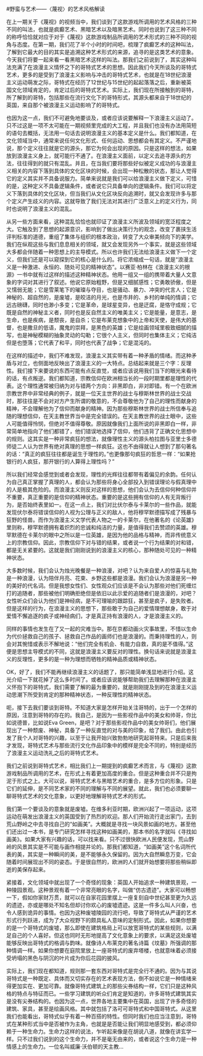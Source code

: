 #野蛮与艺术——〈蔑视〉的艺术风格解读

在上一期关于《蔑视》的视频当中，我们谈到了这款游戏所调用的艺术风格的三种不同的叫法，也就是疯癫艺术、黑暗艺术以及暗黑艺术。同时也说到了这三种不同的称呼恰恰就对应于对于《蔑视》这款游戏制品所调用的艺术形式的三种不同的视角与态度。在第一期，我们花了半个小时的时间吧，梳理了疯癫艺术的这种叫法，了解到它最大的目的其实是追溯这种艺术形式的来源，追寻的是这类艺术的意象。今天我们将要一起来看一看黑暗艺术这样的叫法。那我们之前说到了，其实这种叫法充满了在浪漫主义情怀之下的哥特式艺术的思想。因此我们今天所谈及的哥特式艺术，更多的是受到了浪漫主义影响与冲击的哥特式艺术，也就是在18世纪浪漫主义运动萌发之际，哥特式在经历了12世纪与15世纪的起起落落之后，重新被英国文化领域肯定的，肯定过后的哥特式艺术。实际上，我们现在所接触到的哥特，所了解到的哥特，包括那些在流行文化下的哥特形式，其源头都来自于18世纪的英国，来自那个被浪漫主义运动影响了的哥特式。

也因为这一点，我们不可避免地要谈及，或者应该说要解释一下浪漫主义运动了。只不过这是一项不太可能在一期视频里完成的大工程，并且我们也没有办法用简短的语句去概括，无法用一句话去说明浪漫主义的基本定义是什么。我们都知道，在文化领域当中，通常来说任何文化形式、任何运动、思想都会有其定义。不严谨地说，那个定义往往就是它的源头，那它为何会出现的原因。只是这样的想法，如果放到浪漫主义身上，就可能行不通了。在浪漫主义面前，以定义去追寻源头的方法，往往得到的就只有混乱。并且，在当我们要将那些好似被定义成功的与浪漫主义相关的内容下落到具体的文化区块的时候，会出现一种松散的状态，那让人觉得它的定义其实并不具备说服力。简单来说就是我们可以给浪漫主义做下定义，可惜的是，这种定义不具备逻辑条件，或者说它只具备单向的逻辑条件。我们可以将定义下落到具体的文化区块，但当我们从文化区块反向追溯时，就又会发现许多与那个定义产生歧义的内容。这就导致了我们无法对其进行广泛意义上的定义行为，同时也说明了浪漫主义的混乱。

从另一些方面来看，这种混乱恰恰也就印证了浪漫主义所波及领域的宽泛程度之大。它触及到了思想的起源意识，影响到了做出决策行为的观念，改变了裹挟生活评判标准的道德，重组了集体与组织的根本政治，转变了大众审美倾向下的美学。我们在纵观这些与我们息息相关的领域，就又会发现另外一个事实，就是这些领域大多都会伴随着一种思想上的主导模式。所以也许我们无法给浪漫主义做下一个定义，但我们还是可以窥探到它的核心是什么的。将它浓缩成一句话，就是“浪漫主义是一种激进、永恒的、随处可见的精神状态”。以赛亚·柏林在《浪漫主义的根源》一书中就有过这样的描述这种精神状态。他用一组又一组的携带着大量人文意象的字词对其进行了叙述。他说它原始粗野，但是又细腻感性；它勇敢骄傲，但是又懦弱无能；它是雪莱笔下的璀璨与夺目，也是骚动、暴力、冲突的代言人；它是神秘的、超自然的，是废墟，是皎洁的月光，也是市井的、乡村的单纯的情调；它远古磅礴，同时也渺小多变；它是革命，是球星变异，也是迂腐，是恪守成规；它既是自然的神秘主义者，同时也是反自然主义的唯美主义；它是能量，是意志，是生命，也是疾病，是颓丧，是自杀；它是布莱克想象中的上帝和天使，是伟大的基督，也是撒旦的低语，魔鬼的崇拜，是黑色的英雄；它是绘画领域里极致细腻的描写，也是神秘模糊的抽象灵动的勾勒；它很个人主义，但同时也集体主义；它纯洁但是也堕落；它代表了和平，同时也代表了战争；它是混沌的。

在这样的描述中，我们不难发现，浪漫主义其实带有着一种矛盾的情绪。而这种矛盾与对立，也侧面地反映出了浪漫主义的一大特点。总结起来就是三个字：反理性。我们接下来要说的东西可能有点反直觉，或者应该说用我们当下的眼光来看待的话，有点叛逆。我们都知道，宗教信仰在欧洲相当长的一段时期里都是理性的代表。这个理性通常被归纳为对与错两个方向：非黑即白，非对即错。有一个在欧洲宗教世界中非常经典的例子，就是一位天主世界的战士与穆斯林世界的战士交战时，那往往是不会对对方产生所谓的敬意的，不会尊敬他为了自己的理性而献身的精神，不会理解他为了信仰而献身的精神。因为那些穆斯林世界的战士所信奉与追随的理想信仰，在天主教世界当中是完全错误的。在天主教世界的战士眼中，这些人可能值得怜悯，但绝对不值得尊敬。原因就像我们上面所说的非黑即白一样，非常简单地指向了他们都错了，他们错误地选择了信仰，他们违背了正确文化思想中的规则。这其实是一种非常疯狂的想法，就像理性主义的源头柏拉图与亚里士多德师徒二人认为世界有绝对真理的思想一样疯狂。这也不由得就让人想到了那句著名的话：“真正的疯狂往往都是诞生于理性的。”也更像那句疯狂的哲思一样：“如果抢银行的人疯狂，那开银行的人算得上理性吗？”

所以我们经常会感觉到或者会发现，理性的光辉往往都带有着偏见的余韵。任何认为自己真正掌握了真理的人，都会认为那些将身心全部投入到错误理论与假真理中的人是极其危险的。而浪漫主义则反对这样的思想，他们会认为去信仰何种信仰并不重要，真正重要的是信仰的精神状态。重要的是这些拥有信仰的人有无背叛行为，是否始终表里如一。在这一点上，我们对比伏尔泰与卡莱尔的一些作品，就能发现伏尔泰将错误信仰的人视为公理与正义的敌人，他将穆罕默德描写成了残暴与狂野的怪兽。而作为浪漫主义文学代表人物之一的卡莱尔，在他著名的《论英雄》里则称，穆罕默德拥有着炽烈的忠诚和纯洁的力量，是值得我们去赞颂的英雄。穆罕默德在卡莱尔的眼中之所以是一位英雄，是因为他的品格与精神，而非传统意义上的宗教信仰。因此，宗教信仰下对与错的结果，或者说一个行为结果的对和错，都是无关紧要的。这就是我们刚刚说到的浪漫主义的核心，那种随处可见的一种精神状态。

大多数时候，我们会认为烛光晚餐是一种浪漫，对吧？认为来自爱人的惊喜与礼物是一种浪漫，认为陪伴月亮、花束、乡野这些都是浪漫。我们会认为浪漫是另一种的美好的代名词。但是我想女性们、女性观众们应该是不会认为那些对他们死缠烂打的追随者，那些被他们明确拒绝但是依旧以此示爱的追随者们是浪漫的，对吧？女性听众们会认为他们是神经病，是不可理喻的跟踪狂，甚至是疯子，是失败者。但是这样的行为，在浪漫主义的思想下，那些敢于为自己的爱情理想献身，敢于对爱情不懈追逐的疯子或神经病们，才是真正持有浪漫的人，才是浪漫主义的。

同样的事情也发生在了又一起的灾难当中。那在京都动画火灾事故里，不惜以生命为代价拯救自己的孩子、拯救自己作品的画师们也是浪漫的。而秉持理性的人，则会对其惋惜或表示不解地说：“他们完全有机会、有能力自救，真的是不值得。”这便是思想主导模式的不同，这就是浪漫主义要反对的理性。换句话来说就是浪漫主义的反理性，更多的是一种为理想而牺牲的精神品质或精神状态。

OK，好了，我们不能再继续浪漫主义的话题了，那只能简单浅显地进行介绍。这光介绍一下就花掉了这么多时间了。或者应该说能够帮助我们去理解那种在浪漫主义怀抱下的哥特式，我们需要了解的最为重要的，就是刚刚提及到的在浪漫主义运动思潮下所受到肯定的那种精神状态，一种反理性的精神状态。

呃，接下去我们要谈到哥特。不知道大家是怎样开始关注哥特的，出于一个怎样的原因，注意到哥特的存在的。我自己，是因为一些影视作品中的美女和帅哥，你比如说德普，比如说Eva Green，是吧？对于那些影视作品中的美女帅哥们，他们展现出了一种颓废、神秘，具备了一种反直觉的对与美的印象，给了我们。由此也引发了我个人对哥特的兴趣，以至于让我开始兴致勃勃地研究起哥特来。只是后来我才发现，哥特式艺术与那些流行文化作品印象中的模样是完全不同的，特别是经历了浪漫主义运动洗礼之后的哥特式艺术。

我们之前说到哥特式艺术，相比我们上一期提到的疯癫艺术而言，与《蔑视》这款游戏制品所调用的艺术，在形式上有着更加高度的重合。但是这种重合并不只是拘泥于形式之上。大可以说，哥特式艺术与黑暗艺术的重合，是多方位的形象。只是它们的延伸，是不同艺术家的不同的理解与不同的展望。就此，我们也必须要聊一聊哥特式艺术的文化意象，以更好地理解哥特式艺术的形式。

我们第一个要谈及的意象就是废墟。在维多利亚时期，欧洲兴起了一项运动，这项运动在萌发出浪漫主义的英国受到了热烈的欢迎。那人们开始流行走出家门，去到荒山野岭之中去寻找自己的“如画美”。大概就是寻找一块风景如画的地方。甚至他们还出过一本书，是专门研究怎样寻找这种如画美的，那本书的名字就叫《寻找如画美》。如果大家有兴趣的话，可以找来看。只不过很快欧洲人民便发现，荒山野岭的风景其实是不可能与画作相提并论的。那我们都知道，“如画美”这个名词所代表的美，其实是一种瞬间的美，是不能够永久保留的。因为大自然瞬息万变，它会随着时间展现出不同的姿态。于是很自然的，欧洲的人们就开始想要将那些稍纵即逝的美保存起来。

紧接着，文化领域中就出现了一个奇怪的现象：英国人开始追求一种建筑景观，一种陵园景观。这种景观有着一个非常亮眼的名字，叫做“仿古遗迹”。大家可以畅想一下，假如你家财万贯，就可以在自家花园里摆上一座复刻自中世纪甚至更为久远的遗迹，亦或是哪处不知名但却讨你欢心的废墟遗迹。这是一件多么叫人兴奋，也令人感到诡异的事情。也因为这种废墟陵园的流行吧，导致了哥特式从严谨的艺术形式行列跃进，成为了大众视野下的颇具私人意味的定制形式。因此，如果你想要的是一个哥特式的废墟，那么即使在建筑格局上可以放宽哥特式的某些规则，以满足自己的个人喜好。但这也同时无形地提高了文化意象上的要求，以满足这处废墟能够反映出哥特式的格调与韵味。就像诗人布莱克的著名诗篇《坟墓》所强调的那种情调一样。如果你想要在庭院里放上一座哥特式的废弃塔楼，也就意味着必须接受坍塌的黑色与阴沉的叶片成为你后花园的披风。

实际上，我们现在都知道，规则那一套东西对哥特式是完全行不通的。因为与其说哥特式是一种既定、具体而又切实存在的艺术表现方法，倒不如说它是一种情绪来得更加实在、更加可靠。就像哥特式建筑上的那些尖券结构一样，它们只是这种风格的特点与特征而已。一些学习建筑的听众们肯定是知道的，许多哥特式建筑其实是没有尖券结构的。也因为这一点，世界各地主要集中在英国，出现了许多奇怪的建筑、家具，甚至是绘画风格。其中就包括了洛可可哥特式和中国哥特式。从这里我们也能看出，哥特式似乎有着一种百搭的特性。但同时我们也应当注意到，哥特式在某种形式当中是否被作为主角，也就是是否能让我们明显地感受到，都必须仰赖于一种生命力。生命力这样的说法，乍听起来像是在胡说八道，就像在讲玄学一样。只不过我们说到的这个生命力，并不是毫无由来的，或者说这个生命力是一种情感上的生命力。一位名叫威廉·沃伯顿的天主教...